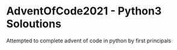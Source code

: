 # AdventOfCode2021 - Python3 Soloutions

Attempted to complete advent of code in python by first principals